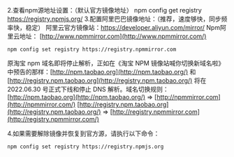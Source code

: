2.查看npm源地址设置：（默认官方镜像地址）
npm config get registry
https://registry.npmjs.org/
3.配置阿里巴巴镜像地址：（推荐，速度够快，同步频率快，稳定）
阿里云官方镜像站：https://developer.aliyun.com/mirror/
Npm阿里云地址：
[http://www.npmmirror.com](http://www.npmmirror.com/)

```shell
npm config set registry https://registry.npmmirror.com
```



原淘宝 npm 域名即将停止解析，正如在《淘宝 NPM 镜像站喊你切换新域名啦》 中预告的那样：[http://npm.taobao.org](http://npm.taobao.org/) 和 [http://registry.npm.taobao.org](http://registry.npm.taobao.org/) 将在 2022.06.30 号正式下线和停止 DNS 解析。域名切换规则：
[http://npm.taobao.org](http://npm.taobao.org/) => [http://npmmirror.com](http://npmmirror.com/)
[http://registry.npm.taobao.org](http://registry.npm.taobao.org/) => [http://registry.npmmirror.com](http://registry.npmmirror.com/)

4.如果需要解除镜像并恢复到官方源，请执行以下命令：

```shell
npm config set registry https://registry.npmjs.org
```

